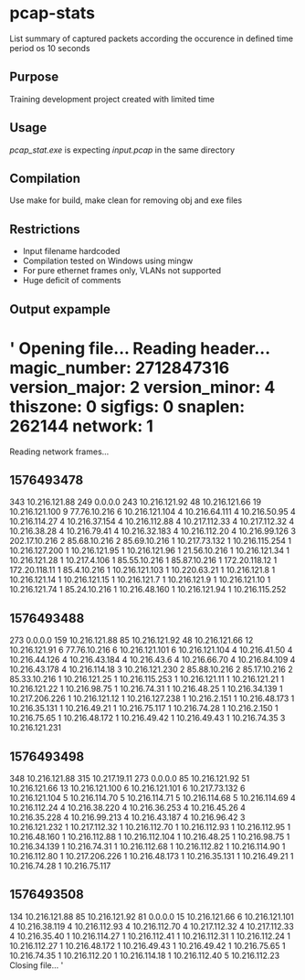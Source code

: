 # pcap-stats
List summary of captured packets according the occurence in defined time period os 10 seconds

## Purpose
Training development project created with limited time

## Usage
*pcap_stat.exe* is expecting *input.pcap* in the same directory

## Compilation
Use make for build, make clean for removing obj and exe files

## Restrictions
* Input filename hardcoded
* Compilation tested on Windows using mingw
* For pure ethernet frames only, VLANs not supported
* Huge deficit of comments

## Output expample
'
Opening file...
Reading header...
magic_number: 2712847316
version_major: 2
version_minor: 4
thiszone: 0
sigfigs: 0
snaplen: 262144
network: 1
=============================
Reading network frames...

1576493478
------------------------
343	10.216.121.88
249	0.0.0.0
243	10.216.121.92
48	10.216.121.66
19	10.216.121.100
9	77.76.10.216
6	10.216.121.104
4	10.216.64.111
4	10.216.50.95
4	10.216.114.27
4	10.216.37.154
4	10.216.112.88
4	10.217.112.33
4	10.217.112.32
4	10.216.38.28
4	10.216.79.41
4	10.216.32.183
4	10.216.112.20
4	10.216.99.126
3	202.17.10.216
2	85.68.10.216
2	85.69.10.216
1	10.217.73.132
1	10.216.115.254
1	10.216.127.200
1	10.216.121.95
1	10.216.121.96
1	21.56.10.216
1	10.216.121.34
1	10.216.121.28
1	10.217.4.106
1	85.55.10.216
1	85.87.10.216
1	172.20.118.12
1	172.20.118.11
1	85.4.10.216
1	10.216.121.103
1	10.220.63.21
1	10.216.121.8
1	10.216.121.14
1	10.216.121.15
1	10.216.121.7
1	10.216.121.9
1	10.216.121.10
1	10.216.121.74
1	85.24.10.216
1	10.216.48.160
1	10.216.121.94
1	10.216.115.252

1576493488
------------------------
273	0.0.0.0
159	10.216.121.88
85	10.216.121.92
48	10.216.121.66
12	10.216.121.91
6	77.76.10.216
6	10.216.121.101
6	10.216.121.104
4	10.216.41.50
4	10.216.44.126
4	10.216.43.184
4	10.216.43.6
4	10.216.66.70
4	10.216.84.109
4	10.216.43.178
4	10.216.114.18
3	10.216.121.230
2	85.88.10.216
2	85.17.10.216
2	85.33.10.216
1	10.216.121.25
1	10.216.115.253
1	10.216.121.11
1	10.216.121.21
1	10.216.121.22
1	10.216.98.75
1	10.216.74.31
1	10.216.48.25
1	10.216.34.139
1	10.217.206.226
1	10.216.121.12
1	10.216.127.238
1	10.216.2.151
1	10.216.48.173
1	10.216.35.131
1	10.216.49.21
1	10.216.75.117
1	10.216.74.28
1	10.216.2.150
1	10.216.75.65
1	10.216.48.172
1	10.216.49.42
1	10.216.49.43
1	10.216.74.35
3	10.216.121.231

1576493498
------------------------
348	10.216.121.88
315	10.217.19.11
273	0.0.0.0
85	10.216.121.92
51	10.216.121.66
13	10.216.121.100
6	10.216.121.101
6	10.217.73.132
6	10.216.121.104
5	10.216.114.70
5	10.216.114.71
5	10.216.114.68
5	10.216.114.69
4	10.216.112.24
4	10.216.38.220
4	10.216.36.253
4	10.216.45.26
4	10.216.35.228
4	10.216.99.213
4	10.216.43.187
4	10.216.96.42
3	10.216.121.232
1	10.217.112.32
1	10.216.112.70
1	10.216.112.93
1	10.216.112.95
1	10.216.48.160
1	10.216.112.88
1	10.216.112.104
1	10.216.48.25
1	10.216.98.75
1	10.216.34.139
1	10.216.74.31
1	10.216.112.68
1	10.216.112.82
1	10.216.114.90
1	10.216.112.80
1	10.217.206.226
1	10.216.48.173
1	10.216.35.131
1	10.216.49.21
1	10.216.74.28
1	10.216.75.117

1576493508
------------------------
134	10.216.121.88
85	10.216.121.92
81	0.0.0.0
15	10.216.121.66
6	10.216.121.101
4	10.216.38.119
4	10.216.112.93
4	10.216.112.70
4	10.217.112.32
4	10.217.112.33
4	10.216.35.40
1	10.216.114.27
1	10.216.112.41
1	10.216.112.31
1	10.216.112.24
1	10.216.112.27
1	10.216.48.172
1	10.216.49.43
1	10.216.49.42
1	10.216.75.65
1	10.216.74.35
1	10.216.112.20
1	10.216.114.18
1	10.216.112.40
5	10.216.112.23
Closing file...
'

